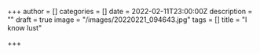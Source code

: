 +++
author = []
categories = []
date = 2022-02-11T23:00:00Z
description = ""
draft = true
image = "/images/20220221_094643.jpg"
tags = []
title = "I know lust"

+++
